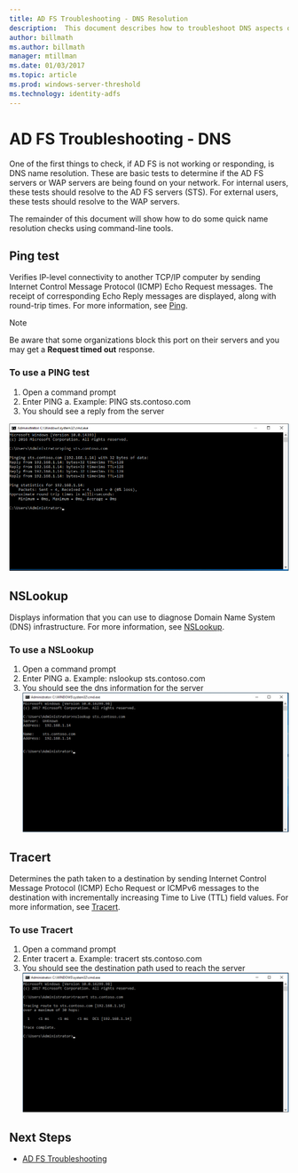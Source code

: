 ```yaml
---
title: AD FS Troubleshooting - DNS Resolution
description:  This document describes how to troubleshoot DNS aspects of AD FS
author: billmath
ms.author: billmath
manager: mtillman
ms.date: 01/03/2017
ms.topic: article
ms.prod: windows-server-threshold
ms.technology: identity-adfs
---
```


# AD FS Troubleshooting - DNS 
One of the first things to check, if AD FS is not working or responding, is DNS name resolution.  These are basic tests to determine if the AD FS servers or WAP servers are being found on your network.  For internal users, these tests should resolve to the AD FS servers (STS).    For external users, these tests should resolve to the WAP servers.

The remainder of this document will show how to do some quick name resolution checks using command-line tools.

## Ping test
Verifies IP-level connectivity to another TCP/IP computer by sending Internet Control Message Protocol (ICMP) Echo Request messages. The receipt of corresponding Echo Reply messages are displayed, along with round-trip times.  For more information, see [Ping](https://technet.microsoft.com/library/ff961503.aspx).


>[!NOTE]
>Be aware that some organizations block this port on their servers and you may get a **Request timed out** response.

### To use a PING test
1.  Open a command prompt
2. Enter PING <name of adfs server>
    a. Example:  PING sts.contoso.com
3. You should see a reply from the server

![Ping](media/ad-fs-tshoot-dns/dns1.png)

## NSLookup
Displays information that you can use to diagnose Domain Name System (DNS) infrastructure.  For more information, see [NSLookup](https://technet.microsoft.com/library/cc725991.aspx).

### To use a NSLookup
1.  Open a command prompt
2. Enter PING <name of adfs server>
    a. Example:  nslookup sts.contoso.com
3. You should see the dns information for the server
![NSLookup](media/ad-fs-tshoot-dns/dns2.png)

## Tracert
Determines the path taken to a destination by sending Internet Control Message Protocol (ICMP) Echo Request or ICMPv6 messages to the destination with incrementally increasing Time to Live (TTL) field values.   For more information, see [Tracert](https://technet.microsoft.com/library/ff961507.aspx).


### To use Tracert
1.  Open a command prompt
2. Enter tracert <name of adfs server>
    a. Example:  tracert sts.contoso.com
3. You should see the destination path used to reach the server
![Tracert](media/ad-fs-tshoot-dns/dns3.png)

## Next Steps

- [AD FS Troubleshooting](ad-fs-tshoot-overview.md)